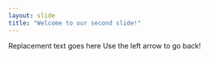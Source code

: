 ```yaml
--- 
layout: slide 
title: "Welcome to our second slide!" 
--- 
```

Replacement text goes here
Use the left arrow to go back!
